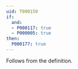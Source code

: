 ```yaml
---
uid: T000150
if:
  and:
  - P000117: true
  - P000005: true
then:
  P000177: true
---
```


Follows from the definition.
